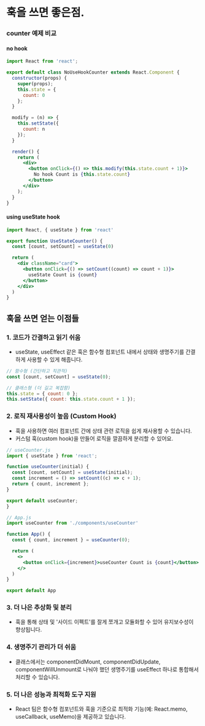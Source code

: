 # 훅을 쓰면 좋은점.

### counter 예제 비교
#### no hook
```jsx
import React from 'react';

export default class NoUseHookCounter extends React.Component {
  constructor(props) {
    super(props);
    this.state = {
      count: 0
    };
  }

  modify = (n) => {
    this.setState({ 
      count: n 
    });
  }

  render() {
    return (
      <div>
        <button onClick={() => this.modify(this.state.count + 1)}>
          No hook Count is {this.state.count}
        </button>
      </div>
    );
  }
}
```

#### using useState hook
```jsx
import React, { useState } from 'react'

export function UseStateCounter() {
  const [count, setCount] = useState(0)

  return (
    <div className="card">
      <button onClick={() => setCount((count) => count + 1)}>
        useState Count is {count}
      </button>
    </div>
  )
}
```

## 훅을 쓰면 얻는 이점들
### 1. 코드가 간결하고 읽기 쉬움
  - useState, useEffect 같은 훅은 함수형 컴포넌트 내에서 상태와 생명주기를 간결하게 사용할 수 있게 해줍니다.
```jsx
// 함수형 (간단하고 직관적)
const [count, setCount] = useState(0);

// 클래스형 (더 길고 복잡함)
this.state = { count: 0 };
this.setState({ count: this.state.count + 1 });
```


### 2. 로직 재사용성이 높음 (Custom Hook)
- 훅을 사용하면 여러 컴포넌트 간에 상태 관련 로직을 쉽게 재사용할 수 있습니다.
- 커스텀 훅(custom hook)을 만들어 로직을 깔끔하게 분리할 수 있어요.
```jsx
// useCounter.js
import { useState } from 'react';

function useCounter(initial) {
  const [count, setCount] = useState(initial);
  const increment = () => setCount((c) => c + 1);
  return { count, increment };
}

export default useCounter;
}
```
```jsx
// App.js
import useCounter from './components/useCounter'

function App() {
  const { count, increment } = useCounter(0);

  return (
    <>
      <button onClick={increment}>useCounter Count is {count}</button>
    </>
  )
}

export default App
```


### 3. 더 나은 추상화 및 분리
- 훅을 통해 상태 및 '사이드 이펙트'를 잘게 쪼개고 모듈화할 수 있어 유지보수성이 향상됩니다.


### 4. 생명주기 관리가 더 쉬움
- 클래스에서는 componentDidMount, componentDidUpdate, componentWillUnmount로 나눠야 했던 생명주기를 useEffect 하나로 통합해서 처리할 수 있습니다.


### 5. 더 나은 성능과 최적화 도구 지원
- React 팀은 함수형 컴포넌트와 훅을 기준으로 최적화 기능(예: React.memo, useCallback, useMemo)을 제공하고 있습니다.

